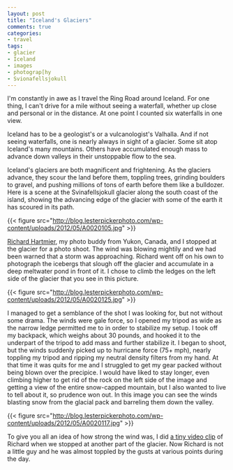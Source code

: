 ```yaml
---
layout: post
title: "Iceland's Glaciers"
comments: true
categories:
- travel
tags:
- glacier
- Iceland
- images
- photograp[hy
- Svionafellsjokull
---
```

I'm constantly in awe as I travel the Ring Road around Iceland. For one thing, I can't drive for a mile without seeing a waterfall, whether up close and personal or in the distance. At one point I counted six waterfalls in one view.

Iceland has to be a geologist's or a vulcanologist's Valhalla. And if not seeing waterfalls, one is nearly always in sight of a glacier. Some sit atop Iceland's many mountains. Others have accumulated enough mass to advance down valleys in their unstoppable flow to the sea.

Iceland's glaciers are both magnificent and frightening. As the glaciers advance, they scour the land before them, toppling trees, grinding boulders to gravel, and pushing millions of tons of earth before them like a bulldozer. Here is a scene at the Svinafellsjokull glacier along the south coast of the island, showing the advancing edge of the glacier with some of the earth it has scoured in its path.

{{< figure src="http://blog.lesterpickerphoto.com/wp-content/uploads/2012/05/A0020105.jpg" >}}

<a href="http://www.hartmier.com">Richard Hartmier</a>, my photo buddy from Yukon, Canada, and I stopped at the glacier for a photo shoot. The wind was blowing mightily and we had been warned that a storm was approaching. Richard went off on his own to photograph the icebergs that slough off the glacier and accumulate in a deep meltwater pond in front of it. I chose to climb the ledges on the left side of the glacier that you see in this picture.

{{< figure src="http://blog.lesterpickerphoto.com/wp-content/uploads/2012/05/A0020125.jpg" >}}

I managed to get a semblance of the shot I was looking for, but not without some drama. The winds were gale force, so I opened my tripod as wide as the narrow ledge permitted me to in order to stabilize my setup. I took off my backpack, which weighs about 30 pounds, and hooked it to the underpart of the tripod to add mass and further stabilize it. I began to shoot, but the winds suddenly picked up to hurricane force (75+ mph), nearly toppling my tripod and ripping my neutral density filters from my hand. At that time it was quits for me and I struggled to get my gear packed without being blown over the precipice. I would have liked to stay longer, even climbing higher to get rid of the rock on the left side of the image and getting a view of the entire snow-capped mountain, but I also wanted to live to tell about it, so prudence won out. In this image you can see the winds blasting snow from the glacial pack and barreling them down the valley.

{{< figure src="http://blog.lesterpickerphoto.com/wp-content/uploads/2012/05/A0020117.jpg" >}}

To give you all an idea of how strong the wind was, I did <a href="http://youtu.be/WQ8WKOsLjsA">a tiny video clip</a> of Richard when we stopped at another part of the glacier. Now Richard is not a little guy and he was almost toppled by the gusts at various points during the day.